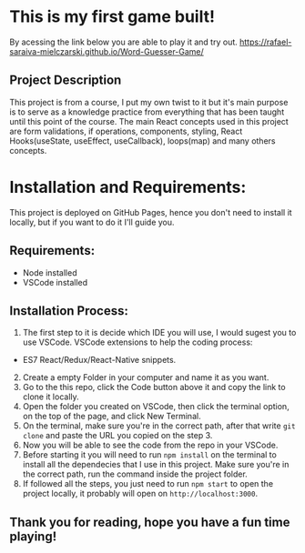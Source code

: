 # This is my first game built!

By acessing the link below you are able to play it and try out.
https://rafael-saraiva-mielczarski.github.io/Word-Guesser-Game/

## Project Description

This project is from a course, I put my own twist to it but it's main purpose is to serve as a knowledge practice from everything that has been taught until this point
of the course. The main React concepts used in this project are form validations, if operations, components, styling, React Hooks(useState, useEffect, useCallback),
loops(map) and many others concepts.

# Installation and Requirements: 
This project is deployed on GitHub Pages, hence you don't need to install it locally, but if you want to do it I'll guide you.

## Requirements:
- Node installed
- VSCode installed

## Installation Process:
1. The first step to it is decide which IDE you will use, I would sugest you to use VSCode.
VSCode extensions to help the coding process: 
- ES7 React/Redux/React-Native snippets.

2. Create a empty Folder in your computer and name it as you want.
3. Go to the this repo, click the Code button above it and copy the link to clone it locally.
4. Open the folder you created on VSCode, then click the terminal option, on the top of the page, and click New Terminal.
5. On the terminal, make sure you're in the correct path, after that write `git clone` and paste the URL you copied on the step 3.
6. Now you will be able to see the code from the repo in your VSCode.
7. Before starting it you will need to run `npm install` on the terminal to install all the dependecies that I use in this project. Make sure you're in the correct path, run the command inside the project folder.
8. If followed all the steps, you just need to run `npm start` to open the project locally, it probably will open on `http://localhost:3000`.

## Thank you for reading, hope you have a fun time playing!
